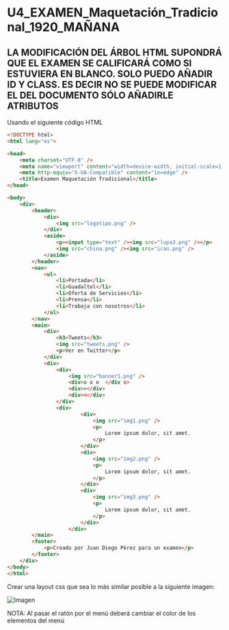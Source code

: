 # U4_EXAMEN_Maquetación_Tradicional_1920_MAÑANA

## LA MODIFICACIÓN DEL ÁRBOL HTML SUPONDRÁ QUE EL EXAMEN SE CALIFICARÁ COMO SI ESTUVIERA EN BLANCO. SOLO PUEDO AÑADIR ID Y CLASS. ES DECIR NO SE PUEDE MODIFICAR EL <BODY> DEL DOCUMENTO SÓLO AÑADIRLE ATRIBUTOS

Usando el siguiente código HTML

```html
<!DOCTYPE html>
<html lang="es">

<head>
    <meta charset="UTF-8" />
    <meta name="viewport" content="width=device-width, initial-scale=1.0" />
    <meta http-equiv="X-UA-Compatible" content="ie=edge" />
    <title>Examen Maquetación Tradicional</title>    
</head>

<body>
    <div>
        <header>
            <div>
                <img src="logotipo.png" />
            </div>
            <aside>
                <p><input type="text" /><img src="lupa3.png" /></p>
                <img src="china.png" /><img src="iran.png" />
            </aside>
        </header>
        <nav>
            <ul>
                <li>Portada</li>
                <li>Guadaltel</li>
                <li>Oferta de Servicios</li>
                <li>Prensa</li>
                <li>Trabaja con nosotros</li>
            </ul>
        </nav>
        <main>
            <div>
                <h3>Tweets</h3>
                <img src="tweets.png" />
                <p>Ver en Twitter</p>
            </div>
            <div>
                <div>
                    <img src="banner1.png" />
                    <div>o o o  </div c>
                    <div>></div>
                    <div><</div>
                </div>                 
                <div>
                        <div>
                            <img src="img1.png" />
                            <p>
                                Lorem ipsum dolor, sit amet.
                            </p>
                        </div>
                        <div>
                            <img src="img2.png" />
                            <p>
                                Lorem ipsum dolor, sit amet.
                            </p>
                        </div>
                        <div>
                            <img src="img3.png" />
                            <p>
                                Lorem ipsum dolor, sit amet.
                            </p>
                        </div>                        
                    </div>
        </main>
        <footer>
            <p>Creado por Juan Diego Pérez para un examen</p>
        </footer>
    </div>
</body>
</html>
```
Crear una layout css que sea lo más similar posible a la siguiente imagen:

![Imagen](.\diseño1) 

NOTA: Al pasar el ratón por el menú deberá cambiar el color de los elementos del menú